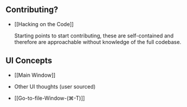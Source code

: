 ## Contributing?

*   [[Hacking on the Code]]
	
	Starting points to start contributing, these are self-contained and therefore are approachable without knowledge of the full codebase.

## UI Concepts

* [[Main Window]]

* Other UI thoughts (user sourced)
 * [[Go-to-file-Window-(⌘-T)]]
